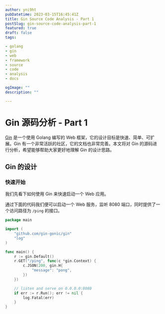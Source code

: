 ```yaml
---
author: yni9ht
pubDatetime: 2023-03-15T16:45:41Z
title: Gin Source Code Analysis - Part 1
postSlug: gin-source-code-analysis-part-1
featured: true
draft: false
tags:

- golang
- gin
- web
- framework
- source
- code
- analysis
- docs

ogImage: ""
description: ""

---
```


# Gin 源码分析 - Part 1

[Gin](https://gin-gonic.com/) 是一个使用 Golang 编写的 Web 框架，它的设计目标是快速、简单、可扩展。Gin
有一个非常活跃的社区，它的文档也非常完善。本文将对
Gin 的源码进行分析，希望能够帮助大家更好地理解 Gin 的设计思路。

## Gin 的设计

### 快速开始

我们先看下如何使用 Gin 来快速启动一个 Web 应用。

通过下面的代码我们便可以启动一个 Web 服务，监听 8080 端口，同时提供了一个访问路径为 `/ping` 的接口。

```go
package main

import (
	"github.com/gin-gonic/gin"
	"log"
)

func main() {
	r := gin.Default()
	r.GET("/ping", func(c *gin.Context) {
		c.JSON(200, gin.H{
			"message": "pong",
		})
	})

	// listen and serve on 0.0.0.0:8080
	if err := r.Run(); err != nil {
		log.Fatal(err)
	}
}

```
